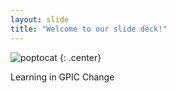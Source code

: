 ```yaml
---
layout: slide
title: "Welcome to our slide deck!"
---
```


![poptocat](https://octodex.github.com/images/poptocat.png)
{: .center}

Learning in GPIC
Change